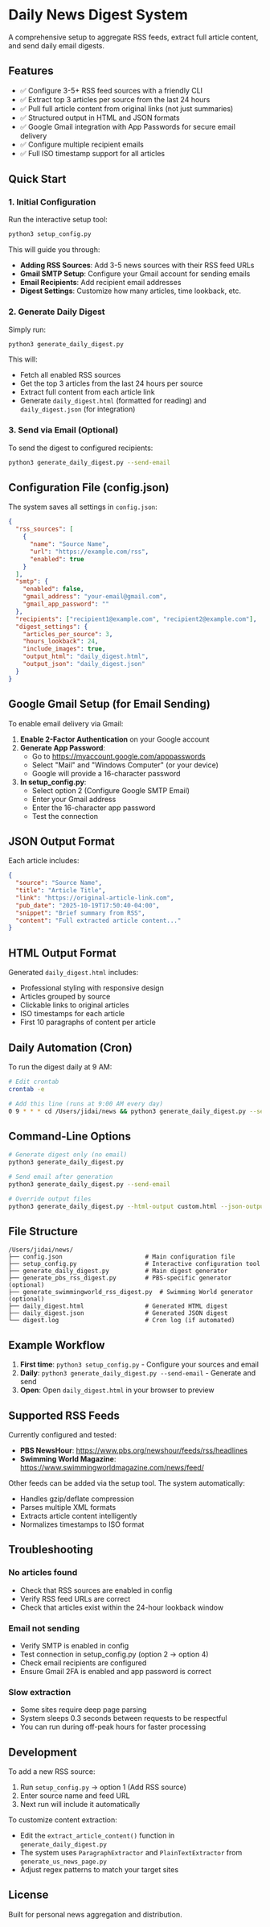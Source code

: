 # Daily News Digest System

A comprehensive setup to aggregate RSS feeds, extract full article content, and send daily email digests.

## Features

- ✅ Configure 3-5+ RSS feed sources with a friendly CLI
- ✅ Extract top 3 articles per source from the last 24 hours
- ✅ Pull full article content from original links (not just summaries)
- ✅ Structured output in HTML and JSON formats
- ✅ Google Gmail integration with App Passwords for secure email delivery
- ✅ Configure multiple recipient emails
- ✅ Full ISO timestamp support for all articles

## Quick Start

### 1. Initial Configuration

Run the interactive setup tool:

```bash
python3 setup_config.py
```

This will guide you through:
- **Adding RSS Sources**: Add 3-5 news sources with their RSS feed URLs
- **Gmail SMTP Setup**: Configure your Gmail account for sending emails
- **Email Recipients**: Add recipient email addresses
- **Digest Settings**: Customize how many articles, time lookback, etc.

### 2. Generate Daily Digest

Simply run:

```bash
python3 generate_daily_digest.py
```

This will:
- Fetch all enabled RSS sources
- Get the top 3 articles from the last 24 hours per source
- Extract full content from each article link
- Generate `daily_digest.html` (formatted for reading) and `daily_digest.json` (for integration)

### 3. Send via Email (Optional)

To send the digest to configured recipients:

```bash
python3 generate_daily_digest.py --send-email
```

## Configuration File (config.json)

The system saves all settings in `config.json`:

```json
{
  "rss_sources": [
    {
      "name": "Source Name",
      "url": "https://example.com/rss",
      "enabled": true
    }
  ],
  "smtp": {
    "enabled": false,
    "gmail_address": "your-email@gmail.com",
    "gmail_app_password": ""
  },
  "recipients": ["recipient1@example.com", "recipient2@example.com"],
  "digest_settings": {
    "articles_per_source": 3,
    "hours_lookback": 24,
    "include_images": true,
    "output_html": "daily_digest.html",
    "output_json": "daily_digest.json"
  }
}
```

## Google Gmail Setup (for Email Sending)

To enable email delivery via Gmail:

1. **Enable 2-Factor Authentication** on your Google account
2. **Generate App Password**:
   - Go to https://myaccount.google.com/apppasswords
   - Select "Mail" and "Windows Computer" (or your device)
   - Google will provide a 16-character password
3. **In setup_config.py**:
   - Select option 2 (Configure Google SMTP Email)
   - Enter your Gmail address
   - Enter the 16-character app password
   - Test the connection

## JSON Output Format

Each article includes:

```json
{
  "source": "Source Name",
  "title": "Article Title",
  "link": "https://original-article-link.com",
  "pub_date": "2025-10-19T17:50:40-04:00",
  "snippet": "Brief summary from RSS",
  "content": "Full extracted article content..."
}
```

## HTML Output Format

Generated `daily_digest.html` includes:
- Professional styling with responsive design
- Articles grouped by source
- Clickable links to original articles
- ISO timestamps for each article
- First 10 paragraphs of content per article

## Daily Automation (Cron)

To run the digest daily at 9 AM:

```bash
# Edit crontab
crontab -e

# Add this line (runs at 9:00 AM every day)
0 9 * * * cd /Users/jidai/news && python3 generate_daily_digest.py --send-email >> /Users/jidai/news/digest.log 2>&1
```

## Command-Line Options

```bash
# Generate digest only (no email)
python3 generate_daily_digest.py

# Send email after generation
python3 generate_daily_digest.py --send-email

# Override output files
python3 generate_daily_digest.py --html-output custom.html --json-output custom.json
```

## File Structure

```
/Users/jidai/news/
├── config.json                       # Main configuration file
├── setup_config.py                   # Interactive configuration tool
├── generate_daily_digest.py          # Main digest generator
├── generate_pbs_rss_digest.py        # PBS-specific generator (optional)
├── generate_swimmingworld_rss_digest.py  # Swimming World generator (optional)
├── daily_digest.html                 # Generated HTML digest
├── daily_digest.json                 # Generated JSON digest
└── digest.log                        # Cron log (if automated)
```

## Example Workflow

1. **First time**: `python3 setup_config.py` - Configure your sources and email
2. **Daily**: `python3 generate_daily_digest.py --send-email` - Generate and send
3. **Open**: Open `daily_digest.html` in your browser to preview

## Supported RSS Feeds

Currently configured and tested:
- **PBS NewsHour**: https://www.pbs.org/newshour/feeds/rss/headlines
- **Swimming World Magazine**: https://www.swimmingworldmagazine.com/news/feed/

Other feeds can be added via the setup tool. The system automatically:
- Handles gzip/deflate compression
- Parses multiple XML formats
- Extracts article content intelligently
- Normalizes timestamps to ISO format

## Troubleshooting

### No articles found
- Check that RSS sources are enabled in config
- Verify RSS feed URLs are correct
- Check that articles exist within the 24-hour lookback window

### Email not sending
- Verify SMTP is enabled in config
- Test connection in setup_config.py (option 2 → option 4)
- Check email recipients are configured
- Ensure Gmail 2FA is enabled and app password is correct

### Slow extraction
- Some sites require deep page parsing
- System sleeps 0.3 seconds between requests to be respectful
- You can run during off-peak hours for faster processing

## Development

To add a new RSS source:

1. Run `setup_config.py` → option 1 (Add RSS source)
2. Enter source name and feed URL
3. Next run will include it automatically

To customize content extraction:

- Edit the `extract_article_content()` function in `generate_daily_digest.py`
- The system uses `ParagraphExtractor` and `PlainTextExtractor` from `generate_us_news_page.py`
- Adjust regex patterns to match your target sites

## License

Built for personal news aggregation and distribution.
